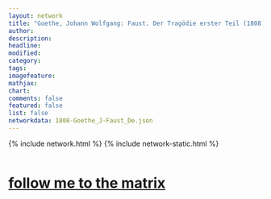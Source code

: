 ```yaml
---
layout: network
title: "Goethe, Johann Wolfgang: Faust. Der Tragödie erster Teil (1808)"
author:
description:
headline:
modified:
category:
tags: 
imagefeature: 
mathjax: 
chart: 
comments: false
featured: false
list: false
networkdata: 1808-Goethe_J-Faust_De.json
---
```

{% include network.html %}
{% include network-static.html %}
<div class="row">
  <div class="small-5 small-centered columns"><a href="/matrix243"><h1>follow me to the matrix</h1></a>
</div>
</div>
